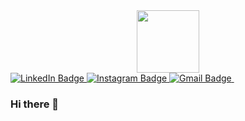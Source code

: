 <div id="header" align="center"> 
<img src="https://media3.giphy.com/media/u2pmTWUi0MXjyrMaVj/giphy.gif?cid=6c09b95214466fe22da86f075da099d4b25a4ac5b75418a9&rid=giphy.gif&ct=g" width="100"/> 
</div>

<div id="badges">
  <a href="https://www.linkedin.com/in/shamir-ashraf-31ab10254">
  <img src="https://img.shields.io/badge/LinkedIn-blue?style=for-the-badge&logo=linkedin&logoColor=white" alt="LinkedIn Badge"/>
  </a>  
  <a href="https://www.instagram.com/hola.shamir/">
  <img src="https://img.shields.io/badge/Instagram-purple?style=for-the-badge&logo=instagram&logoColor=white" alt="Instagram Badge"/>
  </a>
  <a href="mailto:shamirkolakkadan26@gmail.com">
  <img src="https://img.shields.io/badge/Gmail-red?style=for-the-badge&logo=Gmail&logoColor=white" alt="Gmail Badge"/> 
  </a>
  <img src="https://komarev.com/ghpvc/?username=shamiroxs&style=flat-square&color=blue" alt=""/>
</div>

### Hi there 👋

<!--
**shamiroxs/shamiroxs** is a ✨ _special_ ✨ repository because its `README.md` (this file) appears on your GitHub profile.

Here are some ideas to get you started:

- 🔭 I’m currently working on ...
- 🌱 I’m currently learning ...
- 👯 I’m looking to collaborate on ...
- 🤔 I’m looking for help with ...
- 💬 Ask me about ...
- 📫 How to reach me: ...
- 😄 Pronouns: ...
- ⚡ Fun fact: ...
-->
